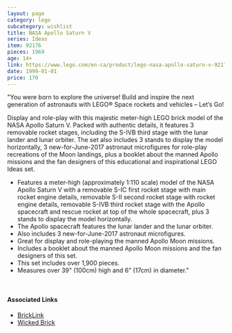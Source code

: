 ```yaml
---
layout: page
category: lego
subcategory: wishlist
title: NASA Apollo Saturn V
series: Ideas
item: 92176
pieces: 1969
age: 14+
link: https://www.lego.com/en-ca/product/lego-nasa-apollo-saturn-v-92176
date: 1999-01-01
price: 170
---
```


"You were born to explore the universe! Build and inspire the next generation of astronauts with LEGO® Space rockets and vehicles – Let’s Go!

Display and role-play with this majestic meter-high LEGO brick model of the NASA Apollo Saturn V. Packed with authentic details, it features 3 removable rocket stages, including the S-IVB third stage with the lunar lander and lunar orbiter. The set also includes 3 stands to display the model horizontally, 3 new-for-June-2017 astronaut microfigures for role-play recreations of the Moon landings, plus a booklet about the manned Apollo missions and the fan designers of this educational and inspirational LEGO Ideas set.

* Features a meter-high (approximately 1:110 scale) model of the NASA Apollo Saturn V with a removable S-IC first rocket stage with main rocket engine details, removable S-II second rocket stage with rocket engine details, removable S-IVB third rocket stage with the Apollo spacecraft and rescue rocket at top of the whole spacecraft, plus 3 stands to display the model horizontally.
* The Apollo spacecraft features the lunar lander and the lunar orbiter.
* Also includes 3 new-for-June-2017 astronaut microfigures.
* Great for display and role-playing the manned Apollo Moon missions.
* Includes a booklet about the manned Apollo Moon missions and the fan designers of this set.
* This set includes over 1,900 pieces.
* Measures over 39" (100cm) high and 6” (17cm) in diameter."

<br>

#### Associated Links

* [BrickLink](https://www.bricklink.com/v2/catalog/catalogitem.page?S=21309-1)
* [Wicked Brick](https://www.wickedbrick.com/en-ca/products/wall-mounted-display-case-horizontal-for-lego-ideas-nasa-apollo-saturn-v-92176)
